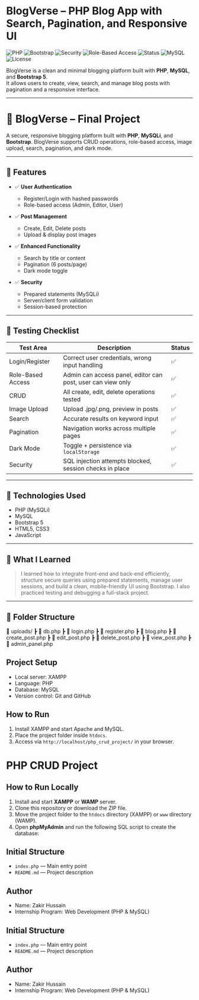 
# BlogVerse – PHP Blog App with Search, Pagination, and Responsive UI
![PHP](https://img.shields.io/badge/PHP-MySQLi-blue)
![Bootstrap](https://img.shields.io/badge/Bootstrap-5.3-purple)
![Security](https://img.shields.io/badge/Security-Enhanced-brightgreen)
![Role-Based Access](https://img.shields.io/badge/Access-Control-orange)
![Status](https://img.shields.io/badge/Task-4%20Complete-success)
![MySQL](https://img.shields.io/badge/MySQL-5.7-orange)
![License](https://img.shields.io/badge/license-MIT-green)

BlogVerse is a clean and minimal blogging platform built with **PHP**, **MySQL**, and **Bootstrap 5**.  
It allows users to create, view, search, and manage blog posts with pagination and a responsive interface.

---

# 📘 BlogVerse – Final Project

A secure, responsive blogging platform built with **PHP**, **MySQLi**, and **Bootstrap**. BlogVerse supports CRUD operations, role-based access, image upload, search, pagination, and dark mode.

---

## 🚀 Features

- ✅ **User Authentication**
  - Register/Login with hashed passwords
  - Role-based access (Admin, Editor, User)

- ✅ **Post Management**
  - Create, Edit, Delete posts
  - Upload & display post images

- ✅ **Enhanced Functionality**
  - Search by title or content
  - Pagination (6 posts/page)
  - Dark mode toggle

- ✅ **Security**
  - Prepared statements (MySQLi)
  - Server/client form validation
  - Session-based protection

---

## 🧪 Testing Checklist

| Test Area | Description | Status |
|-----------|-------------|--------|
| Login/Register | Correct user credentials, wrong input handling | ✅ |
| Role-Based Access | Admin can access panel, editor can post, user can view only | ✅ |
| CRUD | All create, edit, delete operations tested | ✅ |
| Image Upload | Upload .jpg/.png, preview in posts | ✅ |
| Search | Accurate results on keyword input | ✅ |
| Pagination | Navigation works across multiple pages | ✅ |
| Dark Mode | Toggle + persistence via `localStorage` | ✅ |
| Security | SQL injection attempts blocked, session checks in place | ✅ |

---

## 🧰 Technologies Used

- PHP (MySQLi)
- MySQL
- Bootstrap 5
- HTML5, CSS3
- JavaScript

---

## 🧠 What I Learned

> I learned how to integrate front-end and back-end efficiently, structure secure queries using prepared statements, manage user sessions, and build a clean, mobile-friendly UI using Bootstrap. I also practiced testing and debugging a full-stack project.

---

## 📁 Folder Structure

 📁 uploads/
┣ 📄 db.php
┣ 📄 login.php
┣ 📄 register.php
┣ 📄 blog.php
┣ 📄 create_post.php
┣ 📄 edit_post.php
┣ 📄 delete_post.php
┣ 📄 view_post.php
┣ 📄 admin_panel.php

## Project Setup
- Local server: XAMPP
- Language: PHP
- Database: MySQL
- Version control: Git and GitHub

## How to Run
1. Install XAMPP and start Apache and MySQL.
2. Place the project folder inside `htdocs`.
3. Access via `http://localhost/php_crud_project/` in your browser.
# PHP CRUD Project



## How to Run Locally

1. Install and start **XAMPP** or **WAMP** server.
2. Clone this repository or download the ZIP file.
3. Move the project folder to the `htdocs` directory (XAMPP) or `www` directory (WAMP).
4. Open **phpMyAdmin** and run the following SQL script to create the database:


## Initial Structure
- `index.php` — Main entry point
- `README.md` — Project description

## Author
- Name: Zakir Hussain
- Internship Program: Web Development (PHP & MySQL)

## Initial Structure
- `index.php` — Main entry point
- `README.md` — Project description

## Author
- Name: Zakir Hussain
- Internship Program: Web Development (PHP & MySQL)
